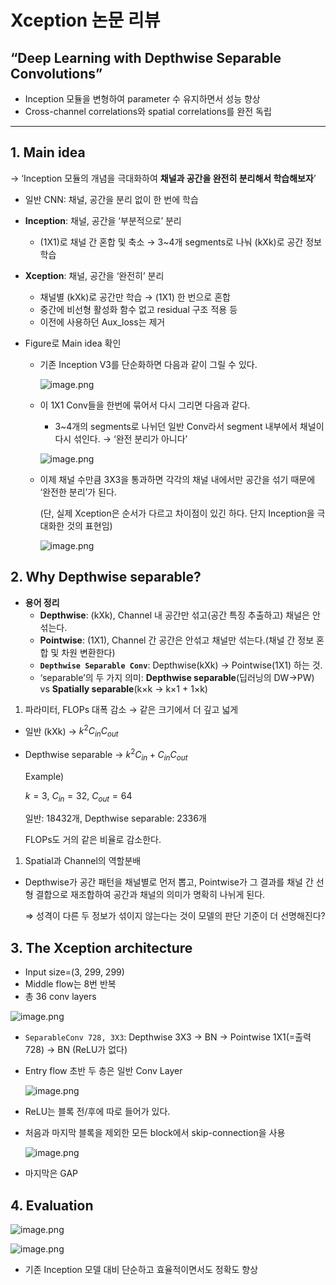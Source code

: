 # Xception 논문 리뷰

## “Deep Learning with Depthwise Separable Convolutions”

- Inception 모듈을 변형하여 parameter 수 유지하면서 성능 향상
- Cross-channel correlations와 spatial correlations를 완전 독립

---

## 1. Main idea

→ ‘Inception 모듈의 개념을 극대화하여 **채널과 공간을 완전히 분리해서 학습해보자**’

- 일반 CNN: 채널, 공간을 분리 없이 한 번에 학습
- **Inception**: 채널, 공간을 ‘부분적으로’ 분리
    - (1X1)로 채널 간 혼합 및 축소 → 3~4개 segments로 나눠 (kXk)로 공간 정보 학습
- **Xception**: 채널, 공간을 ‘완전히’ 분리
    - 채널별 (kXk)로 공간만 학습 → (1X1) 한 번으로 혼합
    - 중간에 비선형 활성화 함수 없고 residual 구조 적용 등
    - 이전에 사용하던 Aux_loss는 제거
    
- Figure로 Main idea 확인
    - 기존 Inception V3를 단순화하면 다음과 같이 그릴 수 있다.
        
        ![image.png](attachment:d006d1bb-cd91-43a3-9d78-7845ed029acc:image.png)
        
    - 이 1X1 Conv들을 한번에 묶어서 다시 그리면 다음과 같다.
        - 3~4개의 segments로 나뉘던 일반 Conv라서 segment 내부에서 채널이 다시 섞인다. → ‘완전 분리가 아니다’
        
        ![image.png](attachment:113d3c8d-1436-4211-af1a-ced45bf1f479:image.png)
        
    - 이제 채널 수만큼 3X3을 통과하면 각각의 채널 내에서만 공간을 섞기 때문에 ‘완전한 분리’가 된다.
        
        (단, 실제 Xception은 순서가 다르고 차이점이 있긴 하다. 단지 Inception을 극대화한 것의 표현임)  
        
        ![image.png](attachment:c684c118-2a64-41cf-93ea-388cf736ad12:image.png)
        

## 2. Why Depthwise separable?

- **용어 정리**
    - **Depthwise**: (kXk), Channel 내 공간만 섞고(공간 특징 추출하고) 채널은 안섞는다.
    - **Pointwise**: (1X1), Channel 간 공간은 안섞고 채널만 섞는다.(채널 간 정보 혼합 및 차원 변환한다)
    - **`Depthwise Separable Conv`**: Depthwise(kXk) → Pointwise(1X1) 하는 것.
    - ‘separable’의 두 가지 의미: **Depthwise separable**(딥러닝의 DW→PW) vs **Spatially separable**(k×k → k×1 + 1×k)

1. 파라미터, FLOPs 대폭 감소 → 같은 크기에서 더 깊고 넓게
- 일반 (kXk) → $k^2C_{in}C_{out}$
- Depthwise separable → $k^2C_{in} + C_{in}C_{out}$
    
    Example)
    
     $k=3,\ C_{in}=32, \ C_{out}=64$
    
    일반: 18432개, Depthwise separable: 2336개 
    
    FLOPs도 거의 같은 비율로 감소한다. 
    
1. Spatial과 Channel의 역할분배
- Depthwise가 공간 패턴을 채널별로 먼저 뽑고, Pointwise가 그 결과를 채널 간 선형 결합으로 재조합하여 공간과 채널의 의미가 명확히 나뉘게 된다.
    
    ⇒ 성격이 다른 두 정보가 섞이지 않는다는 것이 모델의 판단 기준이 더 선명해진다?
    

## 3. The Xception architecture

- Input size=(3, 299, 299)
- Middle flow는 8번 반복
- 총 36 conv layers

![image.png](attachment:4117ec98-573c-46fa-b7cd-898ca9722f50:image.png)

- `SeparableConv 728, 3X3`: Depthwise 3X3 → BN → Pointwise 1X1(=출력 728) → BN (ReLU가 없다)
- Entry flow 초반 두 층은 일반 Conv Layer
    
    ![image.png](attachment:9fc0d3b4-26f0-408f-b595-bb9e15d3bdea:image.png)
    
- ReLU는 블록 전/후에 따로 들어가 있다.
- 처음과 마지막 블록을 제외한 모든 block에서 skip-connection을 사용
    
    ![image.png](attachment:2bb9da92-d726-41cd-878b-af04a13a2677:image.png)
    
- 마지막은 GAP

## 4. Evaluation

![image.png](attachment:b698eb70-574c-4713-8e69-2311a60339bc:image.png)

![image.png](attachment:b428bc0c-5f6a-43e2-ab13-8f46a1596ef3:image.png)

- 기존 Inception 모델 대비 단순하고 효율적이면서도 정확도 향상
